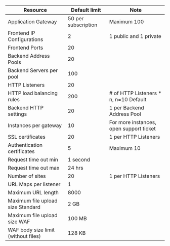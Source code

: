 | Resource | Default limit | Note |
| --- | --- | --- |
| Application Gateway |50 per subscription | Maximum 100 |
| Frontend IP Configurations |2 |1 public and 1 private |
| Frontend Ports |20 | |
| Backend Address Pools |20 | |
| Backend Servers per pool |100 | |
| HTTP Listeners |20 | |
| HTTP load balancing rules |200 |# of HTTP Listeners * n, n=10 Default |
| Backend HTTP settings |20 |1 per Backend Address Pool |
| Instances per gateway |10 | For more instances, open support ticket |
| SSL certificates |20 |1 per HTTP Listeners |
| Authentication certificates |5 | Maximum 10 |
| Request time out min |1 second | |
| Request time out max |24 hrs | |
| Number of sites |20 |1 per HTTP Listeners |
| URL Maps per listener |1 | |
|Maximum URL length|8000|
| Maximum file upload size Standard |2 GB | |
| Maximum file upload size WAF |100 MB| |
|WAF body size limit (without files)|128 KB|

